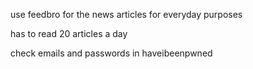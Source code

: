 use feedbro for the news articles for everyday purposes

has to read 20 articles a day

check emails and passwords in haveibeenpwned


